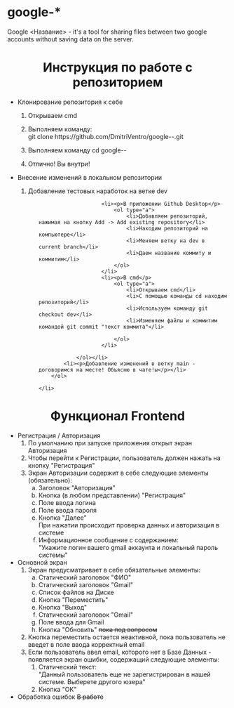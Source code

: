 # google-*
Google <Название> - it's a tool for sharing files between two google accounts without saving data on the server.
<h1 align='center'>Инструкция по работе с репозиторием</h1>

<ul>
    <li> <p>Клонирование репозитория к себе</p>
        <ol type="1">
            <li><p>Открываем cmd</p></li>
            <li><p>Выполняем команду:<br>git clone https://github.com/DmitriVentro/google--.git</p></li>
            <li><p>Выполняем команду cd google--</p></li>
            <li><p>Отлично! Вы внутри!</p></li>
        </ol>
    </li>
    <li> <p>Внесение изменений в локальном репозитории</p>
        <ol type="1">
            <li><p>Добавление тестовых наработок на ветке dev</p>
                <ol type="i"> 

                        <li><p>В приложении Github Desktop</p>
                            <ol type="a">
                                <li>Добавляем репозиторий, нажимая на кнопку Add -> Add existing repository</li>
                                <li>Находим репозиторий на компьютере</li>
                                <li>Меняем ветку на dev в current branch</li>
                                <li>Даем название коммиту и коммитим</li>
                            </ol>
                        </li>
                        <li><p>В cmd</p>
                            <ol type="a">
                                <li>Открываем cmd</li>
                                <li>С помощью команды cd находим репозиторий</li>
                                <li>Используем команду git checkout dev</li>
                                <li>Изменяем файлы и коммитим командой git commit "текст коммита"</li>
                                
                            </ol>
                        </li>
                        
                </ol></li>
            <li><p>Добавление изменений в ветку main - договоримся на месте! Объясню в чате!ы</p></li>
        </ol>
        
    </li>
</ul>
<h1 align='center'>Функционал Frontend</h1>
<ul>
    <li> Регистрация / Авторизация
        <ol type="1">
            <li>По умолчанию при запуске приложения открыт экран Авторизация</li>
            <li>Чтобы перейти к Регистрации, пользователь должен нажать на кнопку "Регистрация"</li>
            <li>
                Экран Авторизации содержит в себе следующие элементы (обязательно):
                <ol type="a">
                    <li>Заголовок "Авторизация"</li>
                    <li>Кнопка (в любом представлении) "Регистрация"</li>
                    <li>Поле ввода логина</li>
                    <li>Поле ввода пароля</li>
                    <li>
                        Кнопка "Далее" <br> При нажатии происходит проверка данных и авторизация в системе
                    </li>
                    <li>Информационное сообщение с содержанием: <br>
                        "Укажите логин вашего gmail аккаунта и локальный пароль системы"
                    </li>
                </ol>
            </li>
        </ol>
    </li>
    <li>Основной экран
        <ol type="1">
            <li>Экран предусматривает в себе обязательные элементы:
                <ol type="a">
                    <li>Статический заголовок "ФИО"</li>
                    <li>Статический заголовок "Gmail"</li>
                    <li>Список файлов на Диске</li>
                    <li>Кнопка "Переместить"</li>
                    <li>Кнопка "Выход"</li>
                    <li>Статический заголовок "Gmail"</li>
                    <li>Поле ввода для Gmail</li>
                    <li>Кнопка "Обновить" <strike>пока под вопросом</strike></li>
                </ol>
            </li>
            <li>Кнопка переместить остается неактивной, пока пользователь не введет в поле ввода корректный email</li>
            <li>Если пользователь ввел email, которого нет в Базе Данных - появляется экран ошибки, содержащий
                следующие элементы:
                <ol type="1">
                    <li>Статический текст: <br> "Данный пользователь еще не зарегистрирован в нашей системе. Выберете другого юзера"</li>
                    <li>Кнопка "ОК"</li>
                </ol>
            </li>
        </ol>
    <li>Обработка ошибок <strike>В работе</strike></li>
    

</ul>
